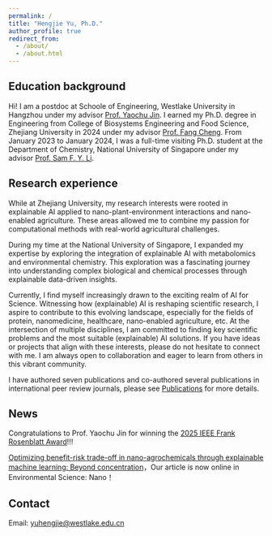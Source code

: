 ```yaml
---
permalink: /
title: "Hengjie Yu, Ph.D."
author_profile: true
redirect_from: 
  - /about/
  - /about.html
---
```


## Education background
Hi! I am a postdoc at Schoole of Engineering, Westlake University in Hangzhou under my advisor [Prof. Yaochu Jin](https://en.westlake.edu.cn/faculty/yaochu-jin.html). I earned my Ph.D. degree in Engineering from College of Biosystems Engineering and Food Science, Zhejiang University in 2024 under my advisor [Prof. Fang Cheng](https://person.zju.edu.cn/en/fcheng). From January 2023 to January 2024, I was a full-time visiting Ph.D. student at the Department of Chemistry, National University of Singapore under my advisor [Prof. Sam F. Y. Li](https://www.samlilab.com/).

## Research experience
While at Zhejiang University, my research interests were rooted in explainable AI applied to nano-plant-environment interactions and nano-enabled agriculture. These areas allowed me to combine my passion for computational methods with real-world agricultural challenges.

During my time at the National University of Singapore, I expanded my expertise by exploring the integration of explainable AI with metabolomics and environmental chemistry. This exploration was a fascinating journey into understanding complex biological and chemical processes through explainable data-driven insights.

Currently, I find myself increasingly drawn to the exciting realm of AI for Science. Witnessing how (explainable) AI is reshaping scientific research, I aspire to contribute to this evolving landscape, especially for the fields of protein, nanomedicine, healthcare, nano-enabled agriculture, etc. At the intersection of multiple disciplines, I am committed to finding key scientific problems and the most suitable (explainable) AI solutions. If you have ideas or projects that align with these interests, please do not hesitate to connect with me. I am always open to collaboration and eager to learn from others in this vibrant community.

I have authored seven publications and co-authored several publications in international peer review journals, please see [Publications](https://yuhengjie.github.io/publications/) for more details.


## News
Congratulations to Prof. Yaochu Jin for winning the [2025 IEEE Frank Rosenblatt Award](https://corporate-awards.ieee.org/recipients/current-recipients/)!!!

[Optimizing benefit-risk trade-off in nano-agrochemicals through explainable machine learning: Beyond concentration](https://pubs.rsc.org/en/content/articlelanding/2024/en/d4en00213j)，Our article is now online in Environmental Science: Nano！

## Contact
Email: yuhengjie@westlake.edu.cn

